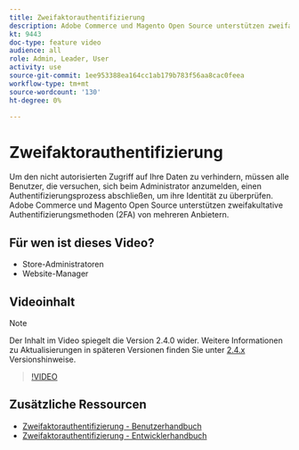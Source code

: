 ```yaml
---
title: Zweifaktorauthentifizierung
description: Adobe Commerce und Magento Open Source unterstützen zweifakultative Authentifizierungsmethoden (2FA) von mehreren Anbietern. Erfahren Sie, wie Zwei-Faktor-Authentifizierungsfunktionen dazu beitragen, den Administrator Ihres Stores zu schützen.
kt: 9443
doc-type: feature video
audience: all
role: Admin, Leader, User
activity: use
source-git-commit: 1ee953388ea164cc1ab179b783f56aa8cac0feea
workflow-type: tm+mt
source-wordcount: '130'
ht-degree: 0%

---
```



# Zweifaktorauthentifizierung

Um den nicht autorisierten Zugriff auf Ihre Daten zu verhindern, müssen alle Benutzer, die versuchen, sich beim Administrator anzumelden, einen Authentifizierungsprozess abschließen, um ihre Identität zu überprüfen. Adobe Commerce und Magento Open Source unterstützen zweifakultative Authentifizierungsmethoden (2FA) von mehreren Anbietern.

## Für wen ist dieses Video?

- Store-Administratoren
- Website-Manager

## Videoinhalt

>[!NOTE]
>
>Der Inhalt im Video spiegelt die Version 2.4.0 wider. Weitere Informationen zu Aktualisierungen in späteren Versionen finden Sie unter [2.4.x](https://devdocs.magento.com/guides/v2.4/release-notes/bk-release-notes.html) Versionshinweise.

>[!VIDEO](https://video.tv.adobe.com/v/339104?quality=12&learn=on)

## Zusätzliche Ressourcen

- [Zweifaktorauthentifizierung - Benutzerhandbuch](https://docs.magento.com/user-guide/stores/security-two-factor-authentication.html)
- [Zweifaktorauthentifizierung - Entwicklerhandbuch](https://devdocs.magento.com/guides/v2.4/security/two-factor-authentication.html)

